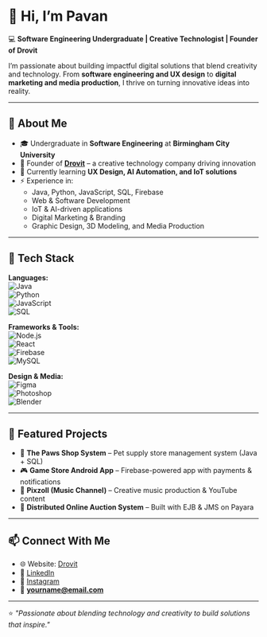 # 👋 Hi, I’m Pavan  

💻 **Software Engineering Undergraduate | Creative Technologist | Founder of Drovit**  

I’m passionate about building impactful digital solutions that blend creativity and technology. From **software engineering and UX design** to **digital marketing and media production**, I thrive on turning innovative ideas into reality.  

---

## 🚀 About Me  
- 🎓 Undergraduate in **Software Engineering** at **Birmingham City University**  
- 📌 Founder of **[Drovit](https://your-website-link)** – a creative technology company driving innovation  
- 🌱 Currently learning **UX Design, AI Automation, and IoT solutions**  
- ⚡ Experience in:  
  - Java, Python, JavaScript, SQL, Firebase  
  - Web & Software Development  
  - IoT & AI-driven applications  
  - Digital Marketing & Branding  
  - Graphic Design, 3D Modeling, and Media Production  

---

## 🔧 Tech Stack  
**Languages:**  
![Java](https://img.shields.io/badge/Java-ED8B00?style=for-the-badge&logo=openjdk&logoColor=white)  
![Python](https://img.shields.io/badge/Python-3776AB?style=for-the-badge&logo=python&logoColor=white)  
![JavaScript](https://img.shields.io/badge/JavaScript-F7DF1E?style=for-the-badge&logo=javascript&logoColor=black)  
![SQL](https://img.shields.io/badge/SQL-336791?style=for-the-badge&logo=postgresql&logoColor=white)  

**Frameworks & Tools:**  
![Node.js](https://img.shields.io/badge/Node.js-43853D?style=for-the-badge&logo=node.js&logoColor=white)  
![React](https://img.shields.io/badge/React-20232A?style=for-the-badge&logo=react&logoColor=61DAFB)  
![Firebase](https://img.shields.io/badge/Firebase-ffca28?style=for-the-badge&logo=firebase&logoColor=black)  
![MySQL](https://img.shields.io/badge/MySQL-005C84?style=for-the-badge&logo=mysql&logoColor=white)  

**Design & Media:**  
![Figma](https://img.shields.io/badge/Figma-F24E1E?style=for-the-badge&logo=figma&logoColor=white)  
![Photoshop](https://img.shields.io/badge/Adobe%20Photoshop-31A8FF?style=for-the-badge&logo=adobephotoshop&logoColor=white)  
![Blender](https://img.shields.io/badge/Blender-F5792A?style=for-the-badge&logo=blender&logoColor=white)  

---

## 📂 Featured Projects  
- 🐾 **The Paws Shop System** – Pet supply store management system (Java + SQL)  
- 🎮 **Game Store Android App** – Firebase-powered app with payments & notifications  
- 🎵 **Pixzoll (Music Channel)** – Creative music production & YouTube content  
- 🔔 **Distributed Online Auction System** – Built with EJB & JMS on Payara  

---

## 📫 Connect With Me  
- 🌐 Website: [Drovit](https://your-website-link)  
- 💼 [LinkedIn](https://www.linkedin.com/)  
- 📸 [Instagram](https://www.instagram.com/)  
- 📧 **yourname@email.com**  

---

⭐ *"Passionate about blending technology and creativity to build solutions that inspire."*  

